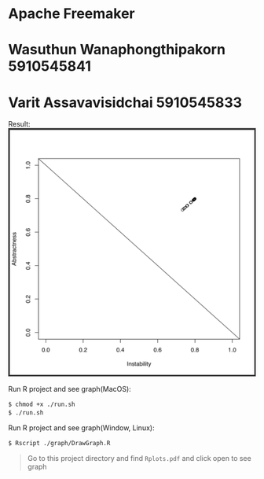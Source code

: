 # Apache Freemaker

# Wasuthun Wanaphongthipakorn 5910545841
# Varit    Assavavisidchai    5910545833

Result:
![alt text](https://github.com/wasuthun/FreemakerWSP/blob/master/graph/Screen%20Shot%202561-11-12%20at%2016.12.20.png)


Run R project and see graph(MacOS):
```sh
$ chmod +x ./run.sh
$ ./run.sh
```

Run R project and see graph(Window, Linux):
```sh
$ Rscript ./graph/DrawGraph.R
```
> Go to this project directory and find `Rplots.pdf` and click open to see graph
